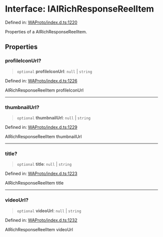 # Interface: IAIRichResponseReelItem

Defined in: [WAProto/index.d.ts:1220](https://github.com/Fokusdotid/Baileys/blob/acae94a55f1d32612d8d312d52b001d93f2ac5e2/WAProto/index.d.ts#L1220)

Properties of a AIRichResponseReelItem.

## Properties

### profileIconUrl?

> `optional` **profileIconUrl**: `null` \| `string`

Defined in: [WAProto/index.d.ts:1226](https://github.com/Fokusdotid/Baileys/blob/acae94a55f1d32612d8d312d52b001d93f2ac5e2/WAProto/index.d.ts#L1226)

AIRichResponseReelItem profileIconUrl

***

### thumbnailUrl?

> `optional` **thumbnailUrl**: `null` \| `string`

Defined in: [WAProto/index.d.ts:1229](https://github.com/Fokusdotid/Baileys/blob/acae94a55f1d32612d8d312d52b001d93f2ac5e2/WAProto/index.d.ts#L1229)

AIRichResponseReelItem thumbnailUrl

***

### title?

> `optional` **title**: `null` \| `string`

Defined in: [WAProto/index.d.ts:1223](https://github.com/Fokusdotid/Baileys/blob/acae94a55f1d32612d8d312d52b001d93f2ac5e2/WAProto/index.d.ts#L1223)

AIRichResponseReelItem title

***

### videoUrl?

> `optional` **videoUrl**: `null` \| `string`

Defined in: [WAProto/index.d.ts:1232](https://github.com/Fokusdotid/Baileys/blob/acae94a55f1d32612d8d312d52b001d93f2ac5e2/WAProto/index.d.ts#L1232)

AIRichResponseReelItem videoUrl
